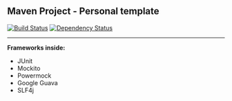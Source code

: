 ## **Maven Project - Personal template**
[![Build Status](https://travis-ci.org/svetlozarkirkov/maven-project-template-personal.svg?branch=master)](https://travis-ci.org/svetlozarkirkov/maven-project-template-personal)	[![Dependency Status](https://www.versioneye.com/user/projects/56e94b744e714c004f4d0b75/badge.svg?style=flat)](https://www.versioneye.com/user/projects/56e94b744e714c004f4d0b75)


----------


**Frameworks inside:**

 - JUnit
 - Mockito
 - Powermock
 - Google Guava
 - SLF4j
